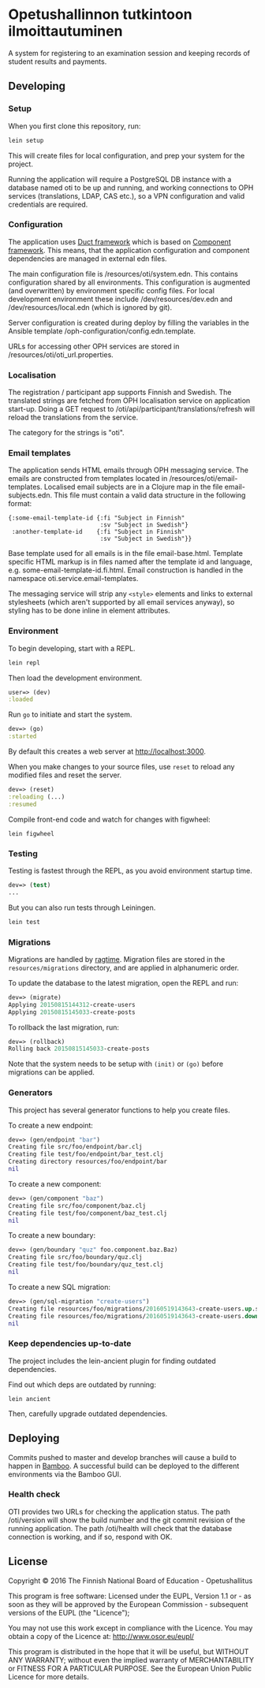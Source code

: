 # Opetushallinnon tutkintoon ilmoittautuminen

A system for registering to an examination session and keeping records of student results and payments. 

## Developing

### Setup

When you first clone this repository, run:

```sh
lein setup
```

This will create files for local configuration, and prep your system
for the project.

Running the application will require a PostgreSQL DB instance with a database named oti to be up and running, and
working connections to OPH services (translations, LDAP, CAS etc.), so a VPN configuration and valid credentials are 
required.

### Configuration

The application uses [Duct framework](https://github.com/duct-framework/duct) which is based on
[Component framework](https://github.com/stuartsierra/component). This means, that the application configuration and
component dependencies are managed in external edn files.

The main configuration file is /resources/oti/system.edn. This contains configuration shared by all environments.
This configuration is augmented (and overwritten) by environment specific config files. For local development
environment these include /dev/resources/dev.edn and /dev/resources/local.edn (which is ignored by git).

Server configuration is created during deploy by filling the variables in the Ansible template 
/oph-configuration/config.edn.template.

URLs for accessing other OPH services are stored in /resources/oti/oti_url.properties.

### Localisation

The registration / participant app supports Finnish and Swedish. The translated strings are fetched from OPH
localisation service on application start-up. Doing a GET request to /oti/api/participant/translations/refresh
will reload the translations from the service.

The category for the strings is "oti".

### Email templates

The application sends HTML emails through OPH messaging service. The emails are constructed from templates located in
/resources/oti/email-templates. Localised email subjects are in a Clojure map in the file email-subjects.edn. This file
must contain a valid data structure in the following format:

    {:some-email-template-id {:fi "Subject in Finnish"
                              :sv "Subject in Swedish"}
     :another-template-id    {:fi "Subject in Finnish"
                              :sv "Subject in Swedish"}}

Base template used for all emails is in the file email-base.html. Template specific HTML markup is in files named after
the template id and language, e.g. some-email-template-id.fi.html. Email construction is handled in the namespace 
oti.service.email-templates.

The messaging service will strip any `<style>` elements and links to external stylesheets (which aren't supported by
all email services anyway), so styling has to be done inline in element attributes. 

### Environment

To begin developing, start with a REPL.

```sh
lein repl
```

Then load the development environment.

```clojure
user=> (dev)
:loaded
```

Run `go` to initiate and start the system.

```clojure
dev=> (go)
:started
```

By default this creates a web server at <http://localhost:3000>.

When you make changes to your source files, use `reset` to reload any
modified files and reset the server.

```clojure
dev=> (reset)
:reloading (...)
:resumed
```

Compile front-end code and watch for changes with figwheel:

    lein figwheel

### Testing

Testing is fastest through the REPL, as you avoid environment startup
time.

```clojure
dev=> (test)
...
```

But you can also run tests through Leiningen.

```sh
lein test
```

### Migrations

Migrations are handled by [ragtime][]. Migration files are stored in
the `resources/migrations` directory, and are applied in alphanumeric
order.

To update the database to the latest migration, open the REPL and run:

```clojure
dev=> (migrate)
Applying 20150815144312-create-users
Applying 20150815145033-create-posts
```

To rollback the last migration, run:

```clojure
dev=> (rollback)
Rolling back 20150815145033-create-posts
```

Note that the system needs to be setup with `(init)` or `(go)` before
migrations can be applied.

[ragtime]: https://github.com/weavejester/ragtime

### Generators

This project has several generator functions to help you create files.

To create a new endpoint:

```clojure
dev=> (gen/endpoint "bar")
Creating file src/foo/endpoint/bar.clj
Creating file test/foo/endpoint/bar_test.clj
Creating directory resources/foo/endpoint/bar
nil
```

To create a new component:

```clojure
dev=> (gen/component "baz")
Creating file src/foo/component/baz.clj
Creating file test/foo/component/baz_test.clj
nil
```

To create a new boundary:

```clojure
dev=> (gen/boundary "quz" foo.component.baz.Baz)
Creating file src/foo/boundary/quz.clj
Creating file test/foo/boundary/quz_test.clj
nil
```

To create a new SQL migration:

```clojure
dev=> (gen/sql-migration "create-users")
Creating file resources/foo/migrations/20160519143643-create-users.up.sql
Creating file resources/foo/migrations/20160519143643-create-users.down.sql
nil
```

### Keep dependencies up-to-date

The project includes the lein-ancient plugin for finding outdated dependencies.

Find out which deps are outdated by running:

```
lein ancient
```

Then, carefully upgrade outdated dependencies.

## Deploying

Commits pushed to master and develop branches will cause a build to happen in 
[Bamboo](https://bamboo.oph.ware.fi/browse/OTI-OB). A successful build can be deployed to the different environments
via the Bamboo GUI.

### Health check

OTI provides two URLs for checking the application status. The path /oti/version will show the build number
and the git commit revision of the running application. The path /oti/health will check that the database connection
is working, and if so, respond with OK.

## License

Copyright © 2016 The Finnish National Board of Education - Opetushallitus

This program is free software: Licensed under the EUPL, Version 1.1 or - as soon as they will be 
approved by the European Commission - subsequent versions of the EUPL (the "Licence");

You may not use this work except in compliance with the Licence. You may obtain a copy of the 
Licence at: http://www.osor.eu/eupl/

This program is distributed in the hope that it will be useful, but WITHOUT ANY WARRANTY; 
without even the implied warranty of MERCHANTABILITY or FITNESS FOR A PARTICULAR PURPOSE. 
See the European Union Public Licence for more details.
